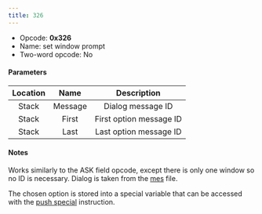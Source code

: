```yaml
---
title: 326
---
```


- Opcode: **0x326**
- Name: set window prompt
- Two-word opcode: No

#### Parameters

| Location |  Name   |       Description       |
|:--------:|:-------:|:-----------------------:|
|  Stack   | Message |    Dialog message ID    |
|  Stack   |  First  | First option message ID |
|  Stack   |  Last   | Last option message ID  |

#### Notes

Works similarly to the ASK field opcode, except there is only one window so no ID is necessary. Dialog is taken from the [mes](../../Dialog) file.

The chosen option is stored into a special variable that can be accessed with the [push special](117) instruction.
